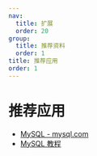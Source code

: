 ```yaml
---
nav:
  title: 扩展
  order: 20
group:
  title: 推荐资料
  order: 1
title: 推荐应用
order: 1
---
```


# 推荐应用

- [MySQL - mysql.com](https://www.mysql.com/)
- [MySQL 教程](https://www.runoob.com/mysql/mysql-tutorial.html)
